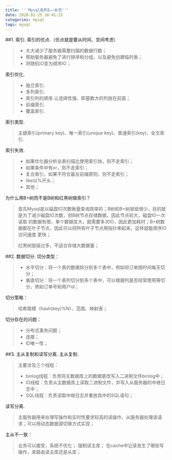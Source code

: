 ```yaml
---
title: '''Mysql系列5——补充'''
date: 2020-02-25 16:41:25
categories: mysql
tags: mysql
---
```

##1. 索引.
索引的优点.（优点就是要从时间、空间考虑）
>* 大大减少了服务器需要扫描的数据行数；
>* 帮助服务器避免了进行排序和分组，以及避免创建临时表；
>* 将随机IO变为顺序IO；

索引优化.
>* 独立索引.
>* 多列索引.
>* 索引列的顺序.让选择性强、即基数大的列放在前面；
>* 前缀索引.
>* 覆盖索引.

索引类型.
>主键索引(primary key)、唯一索引(unique key)、普通索引(key)、全文索引.

索引失效.
>* 如果优化器分析全表扫描比使用索引快，则不走索引；
>* 如果条件中有or，则不走索引；
>* 复合索引，如果不符合最左前缀原则，则不走索引；
>* like以%开头；
>* 其他；

为什么用B+树而不是B树和红黑树做索引？
>首先Mysql是以磁盘IO次数衡量查询效率的；B树和B+树层级很少，目的就是为了减少磁盘IO次数，但B树节点存储数据，因此节点较大，磁盘IO一次读取
>的数据有限，单个数据变大，就需要多次IO，因此更加耗时；B+树数据都在叶子节点，因此可以将所有叶子节点用指针串起来，这样就能顺序IO访问速度
>更快；
>
>红黑树层级过多，不适合存储大数据量；

##2. 数据切分.
切分类型：
>* 水平切分：将一个表的数据拆分到多个表中，例如将订单按时间每天切分；
>* 垂直切分：将一个表列切分到多个表中，可以根据列是否经常使用等切分，例如订单号和用户id；

切分策略：
>哈希取模（hash(key)%N）、范围、映射表；

切分存在的问题：
>* 分布式事务问题；
>* 连接；
>* ID唯一性；

##3. 主从复制和读写分离.
主从复制.
>主要涉及三个线程：
>* binlog线程：负责将主数据库上的数据更改写入二进制文件binlog中；
>* IO线程：负责从主数据库上读取二进制文件，并写入从服务器的中继日志中；
>* SQL线程：负责读取中继日志并重放其中的SQL语句；

读写分离.
>主服务器用来处理写操作和实时性要求较高的读操作，从服务器处理读请求；可以用动态数据源切换方式实现；

主从不一致：
>业务可以接受，系统不优化；
>强制读主库；
>在cache中记录发生了哪些写操作，来路由读主库还是从库；